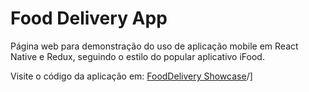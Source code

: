 
# Food Delivery App

Página web para demonstração do uso de aplicação mobile em React Native e Redux, seguindo o estilo do popular aplicativo iFood.

Visite o código da aplicação em: [FoodDelivery Showcase](https://github.com/diegodgava/aplicativo-delivery)/]

